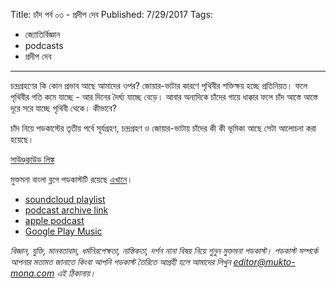 Title: চাঁদ পর্ব ০৩ - প্রদীপ দেব
Published: 7/29/2017
Tags:
  - জ্যোতির্বিজ্ঞান
  - podcasts
  - প্রদীপ দেব
---
চন্দ্রগ্রহণের কি কোন প্রভাব আছে আমাদের ওপর? জোয়ার-ভাটার কারণে পৃথিবীর শক্তিক্ষয় হচ্ছে প্রতিনিয়ত। ফলে পৃথিবীর গতি কমে যাচ্ছে - আর দিনের দৈর্ঘ্য যাচ্ছে বেড়ে। আবার অন্যদিকে চাঁদের গায়ে ধাক্কার ফলে চাঁদ আস্তে আস্তে দূরে সরে যাচ্ছে পৃথিবী থেকে। কীভাবে?

চাঁদ নিয়ে পডকাস্টের তৃতীয় পর্বে সূর্যগ্রহণ, চন্দ্রগ্রহণ ও জোয়ার-ভাটায় চাঁদের কী কী ভূমিকা আছে সেটা আলোচনা করা হয়েছে।

[সাউণ্ডক্লাউড লিঙ্ক](https://soundcloud.com/mukto-mona/moon-03)

মুক্তমনা বাংলা ব্লগে পডকাস্টটি রয়েছে [এখানে](https://drive.google.com/file/d/1XOyuABy5c8eEKhsazRS2ajP9V-xc9Sq-)।

- [soundcloud playlist](https://soundcloud.com/mukto-mona)
- [podcast archive link](http://web.archive.org/web/20191023151006/http://podcast.mukto-mona.com)
- [apple podcast](https://podcasts.apple.com/us/podcast/id1212085883)
- [Google Play Music](https://play.google.com/music/listen#/ps/Izc4javhi5igs66olhdfex42cxa)

_বিজ্ঞান, যুক্তি, মানবতাবাদ, ধর্মনিরপেক্ষতা, নাস্তিকতা, দর্শন নানা বিষয় নিয়ে শুনুন মুক্তমনা পডকাস্ট। পডকাস্ট সম্পর্কে আপনার মতামত জানাতে কিংবা আপনি পডকাস্ট তৈরিতে আগ্রহী হলে আমাদের লিখুন editor@mukto-mona.com এই ঠিকানায়।_
